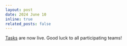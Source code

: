 ```yaml
---
layout: post
date: 2024 June 10
inline: true
related_posts: false
---
```


[Tasks](tasks/) are now live. Good luck to all participating teams! 